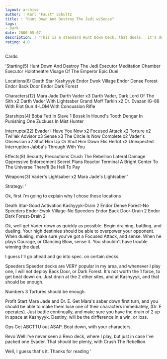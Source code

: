 ```yaml
---
layout: archive
author: ! Karl "Faust" Schultz
title: ! "Hunt Down And Destroy The Jedi w/Sense"
tags:
- Dark
date: 2000-05-07
description: ! "This is a standard Hunt Down Deck, that duels.  It's destinies are extremely high, and senses are used to get rid of the anti-dueling cards."
rating: 4.0
---
```

Cards: 

'Starting(5)
Hunt Down And Destroy The Jedi
Executor Meditation Chamber
Executor Holotheatre
Visage Of The Emperor
Epic Duel

Locations(6)
Death Star
Kashyyyk
Endor Ewok Village
Endor Dense Forest
Endor Back Door
Endor Dark Forest

Characters(12)
Mara Jade
Darth Vader x3
Darth Vader, Dark Lord Of The Sith x2
Darth Vader With Lightsaber
Grand Moff Tarkin x2
Dr. Evazan
IG-88 With Riot Gun
4-LOM With Concussion Rifle

Starships(4)
Boba Fett In Slave 1
Bossk In Hound's Tooth
Dengar In Punishing One
Zuckuss In Mist Hunter

Interrupts(22)
Evader
I Have You Now x2
Focused Attack x2
Torture x2
Twi'lek Advisor x3
Sense x3
The Circle Is Now Complete x2
Vader's Obsession x2
Shut Him Up Or Shut Him Down
Elis Herlot x2
Unexpected Interruption
Jabba's Through With You

Effects(8)
Security Precautions
Crush The Rebellion
Lateral Damage
Oppressive Enforcement
Secret Plans
Reactor Terminal
A Bright Center To The Universe
There'll Be Hell To Pay

Weapons(3)
Vader's Lightsaber x2
Mara Jade's Lightsaber
'

Strategy: '

Ok, first I'm going to explain why I chose these locations

Death Star-Good Activation
Kashyyyk-Drain 2
Endor Dense Forest-No Speeders
Endor Ewok Village-No Speeders
Endor Back Door-Drain 2
Endor Dark Forest-Drain 2

Ok, well get Vader down as quickly as possible.  Begin draining, battling, and dueling.  Your high destinies should be able to overpower your opponent.  When dueling, make sure you've got a Focused Attack, and sense.  When he plays Courage, or Glancing Blow, sense it.  You shouldn't have trouble winning the duel.

I guess I'll go ahead and go into spec. on certain decks

Speeders
Speeder decks are VERY popular in my area, and whenever I play one, I will not deploy Back Door, or Dark Forest.  It's not worth the 1 force, to get beat down on.  Just drain at the 2 other sites, and at Kashyyyk, and that should be enough.

Numbers
3 Tortures should be enough.

Profit
Start Mara Jade and Dr. E.  Get Mara's saber down first turn, and you should be able to make them lose one of their characters immediately, (Dr. E operates).	Just battle continually, and make sure you have the drain of 2 up in space at Kashyyyk.  Destiny, will be the dirfference in a win, or loss.

Ops
Get ABCTTU out ASAP.  Beat down, with your characters.

Revo
Well I've never seen a Revo deck, where I play, but just in case I've packed one Evader.  That should be plenty, with Crush The Rebellion.


Well, I guess that's it.  Thanks for reading
'